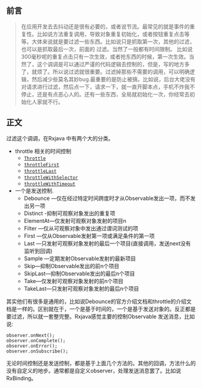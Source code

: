 

## 前言

> 在应用开发去去抖动还是很有必要的，或者说节流。最常见的就是事件的重复性。比如说方法重复调用，导致对象重复初始化，或者按钮重复点击等等。大体来说就是要过滤一些东西。比如说只是抓取第一次，其他的过滤，也可以是抓取最后一次，前面的 过滤。当然了一般都有时间限制。
> 比如说 300毫秒呢的重复点击只有一次生效，或者抢东西的时候，第一次生效。当然了，这个调调是可以通过严谨的代码逻辑去控制的，但是，写的地方多了，就烦了。所以说过滤就很重要。过滤掉那些不需要的调用，可以明确逻辑，然后减少些莫名其妙bug.最重要的是防止被搞，比如说，后台大佬没有对请求进行过滤，然后点一下，请求一下，就一直开脚本点，手机不炸我不停止，还是有点恶心人的。还有一些东西，全局就初始化一次，你经常去初始化人家就不行。

## 正文

过滤这个调调，在Rxjava 中有两个大的分类。

* throttle 相关的时间控制
    * [`Throttle`](http://reactivex.io/documentation/operators/debounce.html)
    * [`throttleFirst`](http://reactivex.io/documentation/operators/sample.html)
    * [`throttleLast`](http://reactivex.io/documentation/operators/sample.html)
    * [`throttleWithSelector`](http://reactivex.io/documentation/operators/debounce.html)
    * [`throttleWithTimeout`](http://reactivex.io/documentation/operators/debounce.html)
* 一个是发送控制.
    * Debounce —仅在经过特定时间跨度时才从Observable发出一项，而不发出另一项
    * Distinct -抑制可观察对象发出的重复项
    * ElementAt—仅发射可观察对象发射的项目n
    * Filter —仅从可观察对象中发出通过谓词测试的项
    * First —仅从Observable发射第一项或满足条件的第一项
    * Last —只发射可观察对象发射的最后一个项目(直接调用，发送next没有监听到回调)
    * Sample —定期发射Observable发射的最新项目
    * Skip—抑制Observable发出的前n个项目
    * SkipLast—抑制Observable发出的最后n个项目
    * Take—仅发射可观察对象发射的前n个项目
    * TakeLast—只发射可观察对象发射的最后n个项目

其实他们有很多是通用的，比如说Debounce的官方介绍文档和throttle的介绍文档是一样的。区别就在于，一个是基于时间的，一个是基于发送对象的。反正都是要过滤，所以就一套整完整。Rxjava感觉主要的控制Observable
发送消息，比如说:

```
observer.onNext();
observer.onComplete();
observer.onError();
observer.onSubscribe();
```

无论时间控制还是发送控制，都是基于上面几个方法的。其他的回调，方法什么的没有自定义的地步。通常都是自定义observer，处理发送消息罢了。比如说RxBinding。


